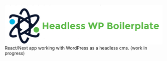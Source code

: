 ![Headless WP Boilerplate](static/images/logo.png)
React/Next app working with WordPress as a headless cms. (work in progress)
